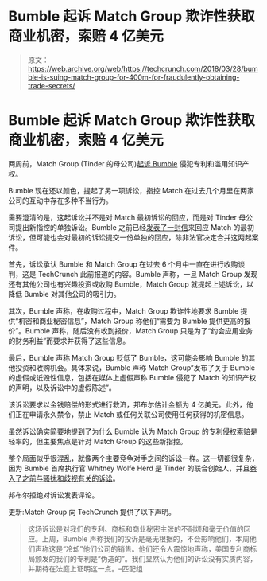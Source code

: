 # Bumble 起诉 Match Group 欺诈性获取商业机密，索赔 4 亿美元

> 原文：<https://web.archive.org/web/https://techcrunch.com/2018/03/28/bumble-is-suing-match-group-for-400m-for-fraudulently-obtaining-trade-secrets/>

# Bumble 起诉 Match Group 欺诈性获取商业机密，索赔 4 亿美元

两周前，Match Group (Tinder 的母公司)[起诉 Bumble](https://web.archive.org/web/20230328203127/https://techcrunch.com/2018/03/16/tinder-owner-match-is-suing-bumble-over-patents/) 侵犯专利和滥用知识产权。

Bumble 现在还以颜色，提起了另一项诉讼，指控 Match 在过去几个月里在两家公司的互动中存在多种不当行为。

需要澄清的是，这起诉讼并不是对 Match 最初诉讼的回应，而是对 Tinder 母公司提出新指控的单独诉讼。Bumble 之前已经[发表了一封信](https://web.archive.org/web/20230328203127/https://techcrunch.com/2018/03/20/bumble-responds-to-matchs-patent-lawsuit/)来回应 Match 的最初诉讼，但可能也会对最初的诉讼提交一份单独的回应，除非法官决定合并这两起案件。

首先，诉讼承认 Bumble 和 Match Group 在过去 6 个月中一直在进行收购谈判，这是 TechCrunch 此前报道的内容。Bumble 声称，一旦 Match Group 发现还有其他公司也有兴趣投资或收购 Bumble，Match Group 就提起上述诉讼，以降低 Bumble 对其他公司的吸引力。

其次，Bumble 声称，在收购过程中，Match Group 欺诈性地要求 Bumble 提供“机密和商业秘密信息”，Match Group 称他们“需要为 Bumble 提供更高的报价”。Bumble 声称，随后没有收到报价，Match Group 只是为了“约会应用业务的财务利益”而要求并获得了这些信息。

最后，Bumble 声称 Match Group 贬低了 Bumble，这可能会影响 Bumble 的其他投资和收购机会。具体来说，Bumble 声称 Match Group“发布了关于 Bumble 的虚假或诋毁性信息，包括在媒体上虚假声称 Bumble 侵犯了 Match 的知识产权的声明，以及诉讼中的虚假陈述”。

该诉讼要求以金钱赔偿的形式进行救济，邦布尔估计金额为 4 亿美元。此外，他们正在申请永久禁令，禁止 Match 或任何关联公司使用任何获得的机密信息。

虽然诉讼确实简要地提到了为什么 Bumble 认为 Match Group 的专利侵权索赔是轻率的，但主要焦点是针对 Match Group 的这些新指控。

整个局面似乎很混乱，就像两个主要竞争对手之间的诉讼一样。这一切都很复杂，因为 Bumble 首席执行官 Whitney Wolfe Herd 是 Tinder 的联合创始人，并且[卷入了之前与骚扰和歧视有关的诉讼](https://web.archive.org/web/20230328203127/https://techcrunch.com/2014/09/08/tinder-and-iac-settle-sexual-harassment-suit-with-early-employee-whitney-wolfe/)。

邦布尔拒绝对诉讼发表评论。

更新:Match Group 向 TechCrunch 提供了以下声明。

> 这场诉讼是对我们的专利、商标和商业秘密主张的不耐烦和毫无价值的回应。上周，Bumble 声称我们的投诉是毫无根据的，不会影响他们，本周他们声称这是“冷却”他们公司的销售。他们还令人震惊地声称，美国专利商标局颁发的我们的专利是“伪造的”。我们显然认为他们的诉讼没有实质内容，并期待在法庭上证明这一点。–匹配组